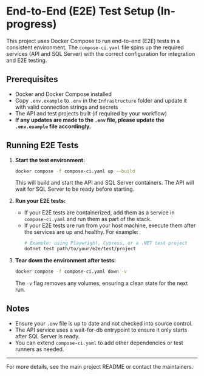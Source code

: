 # End-to-End (E2E) Test Setup (In-progress)

This project uses Docker Compose to run end-to-end (E2E) tests in a consistent environment. The `compose-ci.yaml` file spins up the required services (API and SQL Server) with the correct configuration for integration and E2E testing.

## Prerequisites
- Docker and Docker Compose installed
- Copy `.env.example` to `.env` in the `Infrastructure` folder and update it with valid connection strings and secrets
- The API and test projects built (if required by your workflow)
- **If any updates are made to the `.env` file, please update the `.env.example` file accordingly.**

## Running E2E Tests

1. **Start the test environment:**
   ```sh
   docker compose -f compose-ci.yaml up --build
   ```
   This will build and start the API and SQL Server containers. The API will wait for SQL Server to be ready before starting.

2. **Run your E2E tests:**
   - If your E2E tests are containerized, add them as a service in `compose-ci.yaml` and run them as part of the stack.
   - If your E2E tests are run from your host machine, execute them after the services are up and healthy. For example:
     ```sh
     # Example: using Playwright, Cypress, or a .NET test project
     dotnet test path/to/your/e2e/test/project
     ```

3. **Tear down the environment after tests:**
   ```sh
   docker compose -f compose-ci.yaml down -v
   ```
   The `-v` flag removes any volumes, ensuring a clean state for the next run.

## Notes
- Ensure your `.env` file is up to date and not checked into source control.
- The API service uses a wait-for-db entrypoint to ensure it only starts after SQL Server is ready.
- You can extend `compose-ci.yaml` to add other dependencies or test runners as needed.

---

For more details, see the main project README or contact the maintainers.
